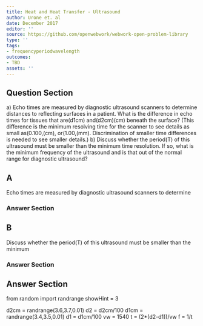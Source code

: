 ```yaml
---
title: Heat and Heat Transfer - Ultrasound
author: Urone et. al
date: December 2017
editor: ''
source: https://github.com/openwebwork/webwork-open-problem-library
type: ''
tags:
- frequencyperiodwavelength
outcomes:
- TBD
assets: ''
---
```


## Question Section 

a) Echo times are measured by diagnostic ultrasound scanners to determine
distances to reflecting surfaces in a patient. What is the difference in echo times for
tissues that are(d1cm) and(d2cm)(cm) beneath the surface? (This difference is the
minimum resolving time for the scanner to see details as small as(0.100,(cm), or(1.00,(mm). Discrimination of smaller time differences is needed to see smaller details.) 
b) Discuss whether the period(T) of this ultrasound must be smaller than the minimum
time resolution. If so, what is the minimum frequency of the ultrasound and is that out
of the normal range for diagnostic ultrasound?

## A
Echo times are measured by diagnostic ultrasound scanners to determine
### Answer Section
## B
Discuss whether the period(T) of this ultrasound must be smaller than the minimum
### Answer Section


## Answer Section

from random import randrange
showHint = 3

d2cm = randrange(3.6,3.7,0.01)
d2 = d2cm/100
d1cm = randrange(3.4,3.5,0.01)
d1 = d1cm/100
vw = 1540
t = (2*(d2-d1))/vw
f = 1/t